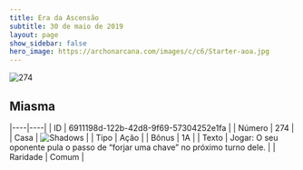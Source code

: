 ```yaml
---
title: Era da Ascensão
subtitle: 30 de maio de 2019
layout: page
show_sidebar: false
hero_image: https://archonarcana.com/images/c/c6/Starter-aoa.jpg
---
```


![274](https://cdn.keyforgegame.com/media/card_front/pt/435_274_QWHG24FF5779_pt.png)

## Miasma

|----|----|
| ID | 6911198d-122b-42d8-9f69-57304252e1fa |
| Número | 274 |
| Casa | ![Shadows](https://archonarcana.com/images/thumb/e/ee/Shadows.png/22px-Shadows.png "Sombras") |
| Tipo | Ação |
| Bônus | 1A |
| Texto | Jogar: O seu oponente pula o passo de “forjar uma chave” no próximo turno dele. |
| Raridade | Comum |
